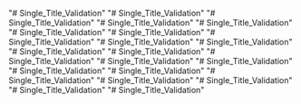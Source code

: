 "# Single_Title_Validation" 
"# Single_Title_Validation" 
"# Single_Title_Validation" 
"# Single_Title_Validation" 
"# Single_Title_Validation" 
"# Single_Title_Validation" 
"# Single_Title_Validation" 
"# Single_Title_Validation" 
"# Single_Title_Validation" 
"# Single_Title_Validation" 
"# Single_Title_Validation" 
"# Single_Title_Validation" 
"# Single_Title_Validation" 
"# Single_Title_Validation" 
"# Single_Title_Validation" 
"# Single_Title_Validation" 
"# Single_Title_Validation" 
"# Single_Title_Validation" 
"# Single_Title_Validation" 
"# Single_Title_Validation" 
"# Single_Title_Validation" 
"# Single_Title_Validation" 
